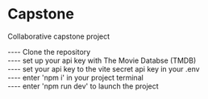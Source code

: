 # Capstone
Collaborative capstone project

---- Clone the repository \
---- set up your api key with The Movie Databse (TMDB) \
---- set your api key to the vite secret api key in your .env \
---- enter 'npm i' in your project terminal \
---- enter 'npm run dev' to launch the project 
